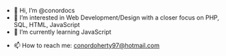 - 👋 Hi, I’m @conordocs
- 👀 I’m interested in Web Development/Design with a closer focus on PHP, SQL, HTML, JavaScript
- 🌱 I’m currently learning JavaScript
<!-- - 💞️ I’m looking to collaborate on ... -->
- 📫 How to reach me: conordoherty97@hotmail.com

<!---
conordocs/conordocs is a ✨ special ✨ repository because its `README.md` (this file) appears on your GitHub profile.
You can click the Preview link to take a look at your changes.
--->

